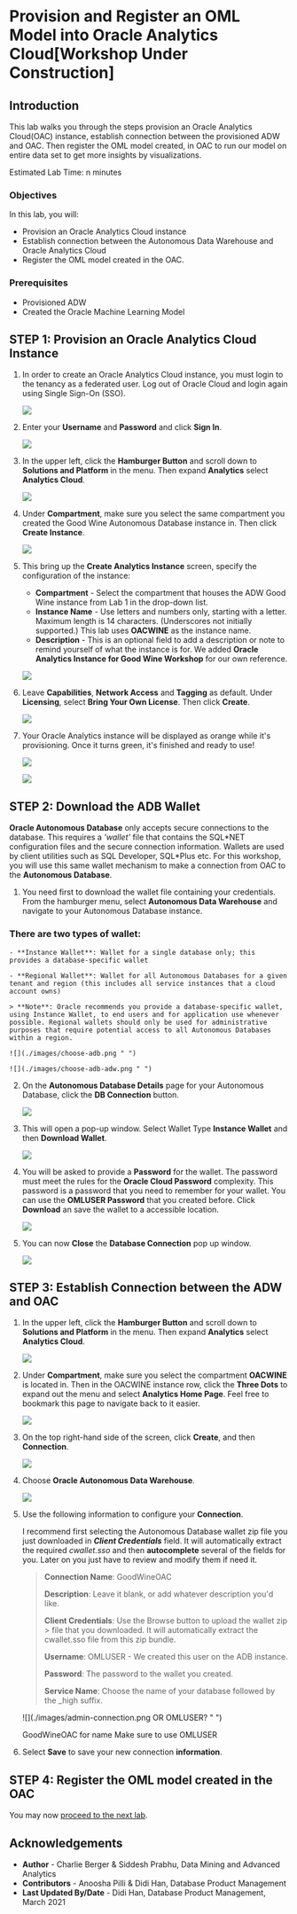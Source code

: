 # Provision and Register an OML Model into Oracle Analytics Cloud[Workshop Under Construction]

## Introduction

This lab walks you through the steps provision an Oracle Analytics Cloud(OAC) instance, establish connection between the provisioned ADW and OAC. Then register the OML model created, in OAC to run our model on entire data set to get more insights by visualizations.

Estimated Lab Time: n minutes

### Objectives

In this lab, you will:
* Provision an Oracle Analytics Cloud instance
* Establish connection between the Autonomous Data Warehouse and Oracle Analytics Cloud
* Register the OML model created in the OAC.

### Prerequisites

* Provisioned ADW
* Created the Oracle Machine Learning Model

## **STEP 1**: Provision an Oracle Analytics Cloud Instance

1. In order to create an Oracle Analytics Cloud instance, you must login to the tenancy as a federated user. Log out of Oracle Cloud and login again using Single Sign-On (SSO).

    ![](./images/sso-login.png " ")

2. Enter your **Username** and **Password** and click **Sign In**.

    ![](./images/sso-login1.png " ")

3. In the upper left, click the **Hamburger Button** and scroll down to **Solutions and Platform** in the menu. Then expand **Analytics** select **Analytics Cloud**.

    ![](./images/analytics-cloud.png " ")

4. Under **Compartment**, make sure you select the same compartment you created the Good Wine Autonomous Database instance in. Then click **Create Instance**. 

    ![](./images/analytics-create-instance.png " ")

5. This bring up the **Create Analytics Instance** screen, specify the configuration of the instance:
    - **Compartment** - Select the compartment that houses the ADW Good Wine instance from Lab 1 in the drop-down list.
    - **Instance Name** - Use letters and numbers only, starting with a letter. Maximum length is 14 characters. (Underscores not initially supported.) This lab uses **OACWINE** as the instance name.
    - **Description** - This is an optional field to add a description or note to remind yourself of what the instance is for. We added **Oracle Analytics Instance for Good Wine Workshop** for our own reference.

    ![](./images/create-cloud1.png " ")

6. Leave **Capabilities**, **Network Access** and **Tagging** as default. Under **Licensing**, select **Bring Your Own License**. Then click **Create**.

    ![](./images/create-cloud2.png " ")

7. Your Oracle Analytics instance will be displayed as orange while it's provisioning. Once it turns green, it's finished and ready to use!

    ![](./images/create-success.png " ")

    ![](./images/create-success2.png " ")


## **STEP 2**: Download the ADB Wallet

**Oracle Autonomous Database** only accepts secure connections to the database. This requires a *'wallet'* file that contains the SQL\*NET configuration files and the secure connection information. Wallets are used by client utilities such as SQL Developer, SQL\*Plus etc. For this workshop, you will use this same wallet mechanism to make a connection from OAC to the **Autonomous Database**.

1. You need first to download the wallet file containing your credentials. From the hamburger menu, select **Autonomous Data Warehouse** and navigate to your Autonomous Database instance.

### There are two types of wallet:

    - **Instance Wallet**: Wallet for a single database only; this provides a database-specific wallet

    - **Regional Wallet**: Wallet for all Autonomous Databases for a given tenant and region (this includes all service instances that a cloud account owns)

    > **Note**: Oracle recommends you provide a database-specific wallet, using Instance Wallet, to end users and for application use whenever possible. Regional wallets should only be used for administrative purposes that require potential access to all Autonomous Databases within a region.  

    ![](./images/choose-adb.png " ")

    ![](./images/choose-adb-adw.png " ")

2. On the **Autonomous Database Details** page for your Autonomous Database, click the **DB Connection** button.

    ![](./images/db-connection.png " ")

3. This will open a pop-up window. Select Wallet Type **Instance Wallet** and then **Download Wallet**.

    ![](./images/download-wallet1.png " ")
    

4. You will be asked to provide a **Password** for the wallet. The password must meet the rules for the **Oracle Cloud Password** complexity. This password is a password that you need to remember for your wallet. You can use the **OMLUSER Password** that you created before. Click **Download** an save the wallet to a accessible location.

    ![](./images/download-wallet-password.png " ")
 
5. You can now **Close** the **Database Connection** pop up window.

    ![](./images/close-wallet.png " ")

## **STEP 3**: Establish Connection between the ADW and OAC


1. In the upper left, click the **Hamburger Button** and scroll down to **Solutions and Platform** in the menu. Then expand **Analytics** select **Analytics Cloud**.

    ![](./images/analytics-cloud.png " ")

2. Under **Compartment**, make sure you select the compartment **OACWINE** is located in. Then in the OACWINE instance row, click the **Three Dots** to expand out the menu and select **Analytics Home Page**. Feel free to bookmark this page to navigate back to it easier.

    ![](./images/analytics-home-button.png " ")

3. On the top right-hand side of the screen, click **Create**, and then **Connection**.

    ![](./images/create-connection.png " ")

4. Choose **Oracle Autonomous Data Warehouse**.

    ![](./images/connect-adw.png " ")

5. Use the following information to configure your **Connection**.

    I recommend first selecting the Autonomous Database wallet zip file you just downloaded in ***Client Credentials*** field. It will automatically extract the required *cwallet.sso* and then **autocomplete** several of the fields for you. Later on you just have to review and modify them if need it.

    > **Connection Name**: GoodWineOAC
    >
    > **Description**: Leave it blank, or add whatever description you'd like.
    >
    > **Client Credentials**: Use the Browse button to upload the wallet zip > file that you downloaded. It will automatically extract the cwallet.sso file from this zip bundle.
    >
    > **Username**: OMLUSER - We created this user on the ADB instance.
    >
    > **Password**: The password to the wallet you created.
    > 
    > **Service Name**: Choose the name of your database followed by the \_high suffix.

    ![](./images/admin-connection.png OR OMLUSER? " ")

    GoodWineOAC for name Make sure to use OMLUSER

6. Select **Save** to save your new connection **information**.

## **STEP 4**: Register the OML model created in the OAC

You may now [proceed to the next lab](#next).

## Acknowledgements
* **Author** - Charlie Berger & Siddesh Prabhu, Data Mining and Advanced Analytics
* **Contributors** -  Anoosha Pilli & Didi Han, Database Product Management
* **Last Updated By/Date** - Didi Han, Database Product Management,  March 2021